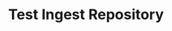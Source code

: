 ---
home: true
icon: iconfont icon-home
title: Test Ingest Repository
heroImage: tir.svg
heroText: Test Ingest Repository
tagline: Full Collection of Training Guides and Videos
actions:
  - text: User Guide
    link: /courses/tir_user_guide/
    type: primary
  - text: Admin Guide
    link: /courses/tir_admin_guide/
    type: primary
  - text: Deployment Guide
    link: /courses/tir_deployment_guide/
    type: primary
  - text: Training Videos
    type: primary
    link: /courses/tir_training_videos/


highlights:
  - header: What You Will Learn
    description: Our guides include documentation and videos for standard users and privileged users.
    image: tir.svg
    bgImage: https://theme-hope-assets.vuejs.press/bg/2-light.svg
    bgImageDark: https://theme-hope-assets.vuejs.press/bg/2-dark.svg
    bgImageStyle:
      background-repeat: repeat
      background-size: initial
    features:
      - title: Contribute to the open-source security community
        icon: community
        details: Contribute to TIR's public GitHub repository
        link: https://github.com/mitre/tir
      - title: Report a Bug or Request an Enhancement
        icon: support
        details: If you have a bug or an idea, please let us know here.
        link: https://github.com/mitre/tir/issues
      - title: MITRE SAF Homepage
        icon: home
        details: Learn more about the MITRE Security Automation Framework (SAF)
        link: https://saf.mitre.org/

---